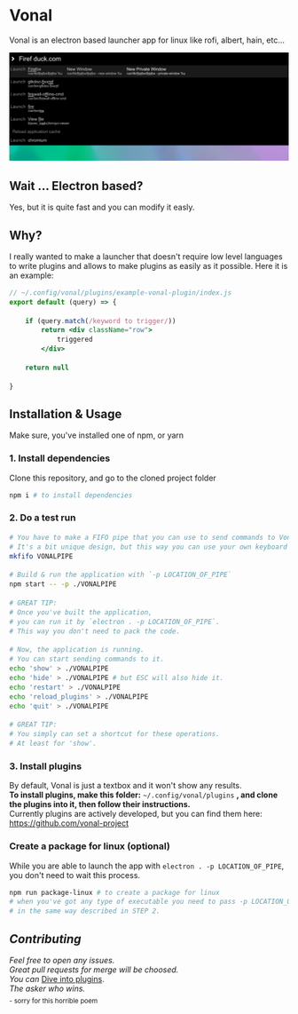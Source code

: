 
# Vonal

Vonal is an electron based launcher app for linux like rofi, albert, hain, etc... 

![Vonal](example.png)


## **Wait** ... Electron based? 
Yes, but it is quite fast and you can modify it easly.

## Why? 

I really wanted to make a launcher that doesn't require low level languages to write plugins and allows to make plugins as easily as it possible.
Here it is an example:

```jsx
// ~/.config/vonal/plugins/example-vonal-plugin/index.js
export default (query) => {

    if (query.match(/keyword to trigger/))
        return <div className="row">
            triggered
        </div>

    return null

}
```

## Installation & Usage

Make sure, you've installed one of npm, or yarn

### **1.** Install dependencies
Clone this repository, and go to the cloned project folder 

```bash
npm i # to install dependencies
```

### **2.** Do a test run

```bash
# You have to make a FIFO pipe that you can use to send commands to Vonal.
# It's a bit unique design, but this way you can use your own keyboard daemon without relaunching the app.
mkfifo VONALPIPE 

# Build & run the application with `-p LOCATION_OF_PIPE`
npm start -- -p ./VONALPIPE 

# GREAT TIP:
# Once you've built the application, 
# you can run it by `electron . -p LOCATION_OF_PIPE`. 
# This way you don't need to pack the code.

# Now, the application is running.
# You can start sending commands to it.
echo 'show' > ./VONALPIPE 
echo 'hide' > ./VONALPIPE # but ESC will also hide it.
echo 'restart' > ./VONALPIPE 
echo 'reload_plugins' > ./VONALPIPE
echo 'quit' > ./VONALPIPE 

# GREAT TIP: 
# You simply can set a shortcut for these operations.
# At least for 'show'.
```

### **3.** Install plugins

By default, Vonal is just a textbox and it won't show any results.  
**To install plugins, make this folder:** `~/.config/vonal/plugins` **, and clone the plugins into it, then follow their instructions.**  
Currently plugins are actively developed, but you can find them here:
https://github.com/vonal-project

### Create a package for linux (optional)
While you are able to launch the app with `electron . -p LOCATION_OF_PIPE`, you don't need to wait this process.

```bash
npm run package-linux # to create a package for linux
# when you've got any type of executable you need to pass -p LOCATION_OF_PIPE
# in the same way described in STEP 2.
```

## *Contributing*

*Feel free to open any issues.*  
*Great pull requests for merge will be choosed.*  
*You can* [Dive into plugins](docs/DIVE_INTO_PLUGINS).  
*The asker who wins.*  
 <sub> - sorry for this horrible poem</sub> 
